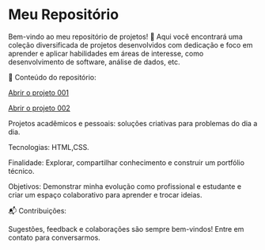 # Meu Repositório 

Bem-vindo ao meu repositório de projetos! 🚀 Aqui você encontrará uma coleção diversificada de projetos desenvolvidos com dedicação e foco em aprender e aplicar habilidades em áreas de interesse, como desenvolvimento de software, análise de dados, etc.

🔹 Conteúdo do repositório:

<a href="https://rangelzin.github.io/projeto01/android.html" target="_blank"> Abrir o projeto 001</a>

<a href="https://rangelzin.github.io/projeto02/projeto-cordel.html" target="_blank"> Abrir o projeto 002</a>

Projetos acadêmicos e pessoais: soluções criativas para problemas do dia a dia.

Tecnologias: HTML,CSS.

Finalidade: Explorar, compartilhar conhecimento e construir um portfólio técnico.

Objetivos: Demonstrar minha evolução como profissional e estudante e criar um espaço colaborativo para aprender e trocar ideias.

📬 Contribuições:

Sugestões, feedback e colaborações são sempre bem-vindos! Entre em contato para conversarmos.